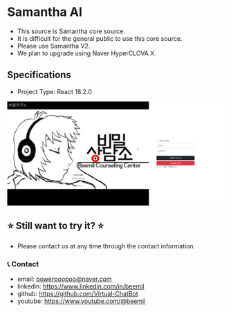 # Samantha AI

* This source is Samantha core source.
* It is difficult for the general public to use this core source.
* Please use Samantha V2.
* We plan to upgrade using Naver HyperCLOVA X.

## Specifications
* Project Type: React 18.2.0

![app](./agents_app.png)

## ⭐ Still want to try it? ⭐
* Please contact us at any time through the contact information.

### 📞 Contact

* email: powerpoopoo@naver.com
* linkedin: https://www.linkedin.com/in/beemil
* github: https://github.com/Virtual-ChatBot
* youtube: https://www.youtube.com/@beemil
